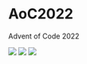 # AoC2022
Advent of Code 2022

<!--- advent_readme_stars table --->


![](https://img.shields.io/badge/day%20📅-21-blue) ![](https://img.shields.io/badge/stars%20⭐-4-yellow) ![](https://img.shields.io/badge/days%20completed-2-red)
